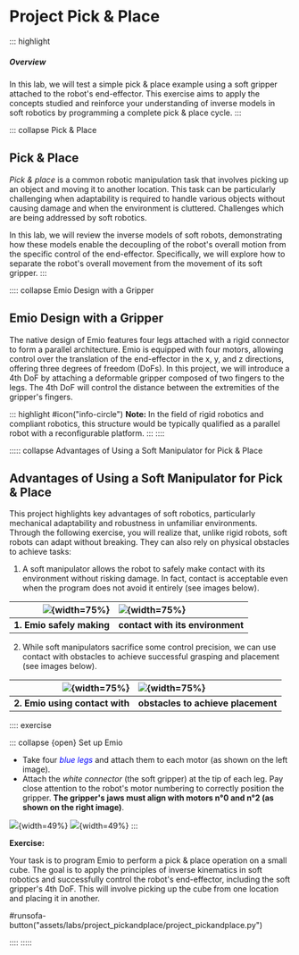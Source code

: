 # Project Pick & Place

::: highlight
##### Overview

In this lab, we will test a simple pick & place example using a soft gripper attached to the robot's end-effector.
This exercise aims to apply the concepts studied and reinforce your understanding of inverse models in soft robotics 
by programming a complete pick & place cycle.
:::

::: collapse Pick & Place
## Pick & Place

*Pick & place* is a common robotic manipulation task that involves picking up an object and moving it to another location. This task can be particularly challenging when adaptability is required to handle various objects without causing damage and when the environment is cluttered. Challenges which are being addressed by soft robotics. 

In this lab, we will review the inverse models of soft robots, demonstrating how these models enable the decoupling of the robot's overall motion from the specific control of the end-effector. Specifically, we will explore how to separate the robot's overall movement from the movement of its soft gripper.
:::

:::: collapse Emio Design with a Gripper
## Emio Design with a Gripper

The native design of Emio features four legs attached with a rigid connector to form a parallel architecture. Emio is equipped with four motors, allowing control over the translation of the end-effector in the x, y, and z directions, offering three degrees of freedom (DoFs). In this project, we will introduce a 4th DoF by attaching a deformable gripper composed of two fingers to the legs. The 4th DoF will control the distance between the extremities of the gripper's fingers.

::: highlight
#icon("info-circle") **Note:** In the field of rigid robotics and compliant robotics, this structure would be typically qualified as
a parallel robot with a reconfigurable platform.
:::
::::

::::: collapse Advantages of Using a Soft Manipulator for Pick & Place
## Advantages of Using a Soft Manipulator for Pick & Place

This project highlights key advantages of soft robotics, particularly mechanical adaptability and robustness in unfamiliar environments.
Through the following exercise, you will realize that, unlike rigid robots, soft robots can adapt without breaking. They can also rely 
on physical obstacles to achieve tasks:

1. A soft manipulator allows the robot to safely make contact with its environment without risking damage.
   In fact, contact is acceptable even when the program does not avoid it entirely (see images below).

| ![](assets/data/images/emio-gripper-contact4.png){width=75%} | ![](assets/data/images/emio-gripper-contact3.png){width=75%} | 
|-------------------------------------------------------------:|:-------------------------------------------------------------| 
|                                    **1. Emio safely making** | **contact with its environment**                             |

2. While soft manipulators sacrifice some control precision, we can use contact with obstacles to achieve successful grasping and placement (see images below).

| ![](assets/data/images/emio-gripper-contact7.png){width=75%} | ![](assets/data/images/emio-gripper-contact8.png){width=75%} | 
|-------------------------------------------------------------:|:-------------------------------------------------------------| 
|                               **2. Emio using contact with** | **obstacles to achieve placement**                           |


:::: exercise 

::: collapse {open} Set up Emio
- Take four <span style="color:blue">*blue legs*</span> and attach them to each motor (as shown on the left image).
- Attach the *white connector* (the soft gripper) at the tip of each leg. Pay close attention to the robot's motor numbering to correctly position the gripper. **The gripper's jaws must align with motors n°0 and n°2 (as shown on the right image)**.

![](assets/data/images/project1-emio.png){width=49%}
![](assets/data/images/project1-gripper.png){width=49%}
:::

**Exercise:**

Your task is to program Emio to perform a pick & place operation on a small cube. 
The goal is to apply the principles of inverse kinematics in soft robotics and successfully control the robot's end-effector, 
including the soft gripper's 4th DoF. This will involve picking up the cube from one location and placing it in another.

#runsofa-button("assets/labs/project_pickandplace/project_pickandplace.py")

::::
:::::



